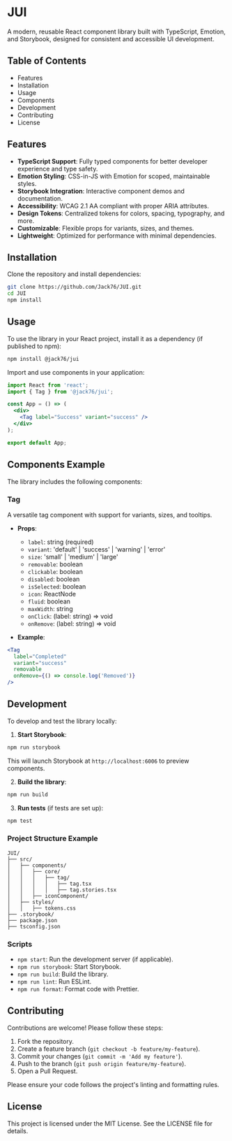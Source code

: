 # JUI

A modern, reusable React component library built with TypeScript, Emotion, and Storybook, designed for consistent and accessible UI development.

## Table of Contents

- Features
- Installation
- Usage
- Components
- Development
- Contributing
- License

## Features

- **TypeScript Support**: Fully typed components for better developer experience and type safety.
- **Emotion Styling**: CSS-in-JS with Emotion for scoped, maintainable styles.
- **Storybook Integration**: Interactive component demos and documentation.
- **Accessibility**: WCAG 2.1 AA compliant with proper ARIA attributes.
- **Design Tokens**: Centralized tokens for colors, spacing, typography, and more.
- **Customizable**: Flexible props for variants, sizes, and themes.
- **Lightweight**: Optimized for performance with minimal dependencies.

## Installation

Clone the repository and install dependencies:

```bash
git clone https://github.com/Jack76/JUI.git
cd JUI
npm install
```

## Usage

To use the library in your React project, install it as a dependency (if published to npm):

```bash
npm install @jack76/jui
```

Import and use components in your application:

```jsx
import React from 'react';
import { Tag } from '@jack76/jui';

const App = () => (
  <div>
    <Tag label="Success" variant="success" />
  </div>
);

export default App;
```

## Components Example

The library includes the following components:

### Tag

A versatile tag component with support for variants, sizes, and tooltips.

- **Props**:

  - `label`: string (required)
  - `variant`: 'default' | 'success' | 'warning' | 'error'
  - `size`: 'small' | 'medium' | 'large'
  - `removable`: boolean
  - `clickable`: boolean
  - `disabled`: boolean
  - `isSelected`: boolean
  - `icon`: ReactNode
  - `fluid`: boolean
  - `maxWidth`: string
  - `onClick`: (label: string) =&gt; void
  - `onRemove`: (label: string) =&gt; void

- **Example**:

```jsx
<Tag
  label="Completed"
  variant="success"
  removable
  onRemove={() => console.log('Removed')}
/>
```


## Development

To develop and test the library locally:

1. **Start Storybook**:

```bash
npm run storybook
```

This will launch Storybook at `http://localhost:6006` to preview components.

2. **Build the library**:

```bash
npm run build
```

3. **Run tests** (if tests are set up):

```bash
npm test
```

### Project Structure Example

```
JUI/
├── src/
│   ├── components/
│   │   ├── core/
│   │   │   ├── tag/
│   │   │   │   ├── tag.tsx
│   │   │   │   ├── tag.stories.tsx
│   │   ├── iconComponent/
│   ├── styles/
│   │   ├── tokens.css
├── .storybook/
├── package.json
├── tsconfig.json
```

### Scripts

- `npm start`: Run the development server (if applicable).
- `npm run storybook`: Start Storybook.
- `npm run build`: Build the library.
- `npm run lint`: Run ESLint.
- `npm run format`: Format code with Prettier.

## Contributing

Contributions are welcome! Please follow these steps:

1. Fork the repository.
2. Create a feature branch (`git checkout -b feature/my-feature`).
3. Commit your changes (`git commit -m 'Add my feature'`).
4. Push to the branch (`git push origin feature/my-feature`).
5. Open a Pull Request.

Please ensure your code follows the project's linting and formatting rules.

## License

This project is licensed under the MIT License. See the LICENSE file for details.